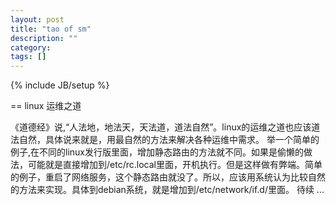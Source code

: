 ```yaml
---
layout: post
title: "tao of sm"
description: ""
category: 
tags: []
---
```

{% include JB/setup %}

== linux 运维之道

《道德经》说,“人法地，地法天，天法道，道法自然”。linux的运维之道也应该道法自然，具体说来就是，用最自然的方法来解决各种运维中需求。 举一个简单的例子,在不同的linux发行版里面，增加静态路由的方法就不同。如果是偷懒的做法，可能就是直接增加到/etc/rc.local里面，开机执行。但是这样做有弊端。简单的例子，重启了网络服务，这个静态路由就没了。所以，应该用系统认为比较自然的方法来实现。具体到debian系统，就是增加到/etc/network/if.d/里面。  待续 ...

